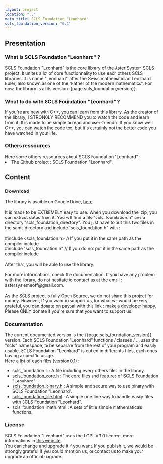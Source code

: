 ```yaml
---
layout: project
location: ".."
main_title: SCLS Foundation "Leonhard"
scls_foundation_version: "0.1"
---
```

<section>
    <h2>Presentation</h2>
    <article>
        <h3>What is SCLS Foundation "Leonhard" ?</h3>
        <div>
            SCLS Foundation "Leonhard" is the core library of the Aster System SCLS project.
            It unites a lot of core functionnality to use each others SCLS libraries.
            It is name "Leonhard", after the Swiss mathematician Leonhard Euler, also known as one of the "Father of the modern mathematics".
            For now, the library is at its version {{page.scls_foundation_version}}.
        </div>
    </article>
    <article>
        <h3>What to do with SCLS Foundation "Leonhard" ?</h3>
        <div>
            If you're are new with C++, you can learn from this library.
            As the creator of the library, I STRONGLY RECOMMEND you to watch the code and learn from it. It is made to be simple to read and user-friendly.
            If you know well C++, you can watch the code too, but it's certainly not the better code you have watched in your life.
        </div>
    </article>
    <article>
        <h3>Others ressources</h3>
        <div>
            Here some others ressources about SCLS Foundation "Leonhard" :
            <li>The Github project : <a href="https://github.com/aster-system/scls-foundation-leonhard" target="_blank">SCLS Foundation "Leonhard"</a>.</li>
        </div>
    </article>
</section>
<section>
    <h2>Content</h2>
    <article>
        <h3>Download</h3>
        The library is avaible on Google Drive, <a href="https://drive.google.com/file/d/1KlH3lTfOtCwBjW3Z8HW1ZxGFlxNrz3ZB/view?usp=drive_link">here</a>.<br><br>
        It is made to be EXTREMELY easy to use. When you download the .zip, you can extract datas from it.
        You will find a file "scls_foundation.h" and a directory "scls_foundation_directory".
        You just have to put this two files in the same directory and include "scls_foundation.h" with :<br><br>
        #include &lt;scls_foundation.h&gt; // If you put it in the same path as the compiler include<br>
        #include "scls_foundation.h" // If you do not put it in the same path as the compiler include<br><br>
        After that, you will be able to use the library.<br><br>
        For more informations, check the documentation. If you have any problem with the library, do not hesitate to contact us at the email : astersystemeoff@gmail.com.<br><br>
        As the SCLS project is fully Open Source, we do not share this project for money.
        However, if you want to support us, for what we would be very grateful, you can donate on paypal with this link : <a href="https://www.paypal.com/paypalme/astersystem" target="_blank">make a developer happy</a>.<br>
        Please ONLY donate if you're sure that you want to support us.
    </article>
    <article>
        <h3>Documentation</h3>
        The current documented version is the {{page.scls_foundation_version}} version.
        Each SCLS Foundation "Leonhard" functions / classes / ... uses the "scls" namespace, to be separate from the rest of your program and easily usable.
        SCLS Foundation "Leonhard" is cutted in differents files, each ones having a specific usage.<br>
        Here a list of each files (version 0.1) :
        <ul>
            <li>scls_foundation.h : A file including every others files in the library.</li>
            <li><a href="scls_foundation_core.html">scls_foundation_core.h</a> : The core files and features of SCLS Foundation "Leonhard".</li>
            <li><a href="scls_foundation_binary.html">scls_foundation_binary.h</a> : A simple and secure way to use binary with SCLS Foundation "Leonhard".</li>
            <li><a href="scls_foundation_file.html">scls_foundation_file.html</a> : A simple one-line way to handle easily files with SCLS Foundation "Leonhard".</li>
            <li><a href="scls_foundation_math.html">scls_foundation_math.html</a> : A sets of little simple mathematicals functions.</li>
        </ul>
    </article>
    <article>
        <h3>License</h3>
        SCLS Foundation "Leonhard" uses the LGPL V3.0 licence, more informations in <a href="https://www.gnu.org/licenses/lgpl-3.0.html" target="_blank">this website</a>.<br>
        You can change and upgrade it if you want. If you publish it, we would be strongly grateful if you could mention us, or contact us to make your upgrade an official upgrade.
    </article>
</section>